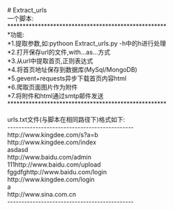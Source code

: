 <html>
<body>
<p>
# Extract_urls<br/>
一个脚本:<br/>
****************************************************<br/>
*功能: <br/>
*1.提取参数,如:pythoon Extract_urls.py -h中的h进行处理<br/>                 
*2.打开保存url的文件,with...as...方式<br/>
*3.从url中提取首页,正则表达式<br/>
*4.将首页地址保存到数据库(MySql/MongoDB)<br/>
*5.gevent+requests异步下载首页内容html<br/>
*6.爬取页面图片作为附件<br/>
*7.将附件和html通过smtp邮件发送<br/>
****************************************************<br/>
<br/>
urls.txt文件(与脚本在相同路径下)格式如下:<br/>
---------------------------------------------<br/>
http://www.kingdee.com/s?a=b<br/>
http://www.kingdee.com/index<br/>
asdasd<br/>
http://www.baidu.com/admin<br/>
111http://www.baidu.com/upload<br/>
fggdfghttp://www.baidu.com/login<br/>
http://www.kingdee.com/login<br/>
a<br/>
http://www.sina.com.cn<br/>
---------------------------------------------<br/>
</p>
</body>
</html>
